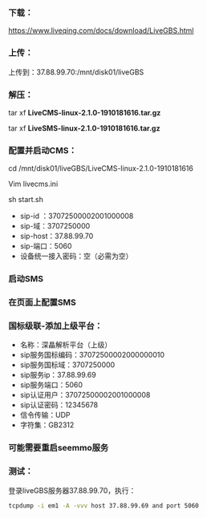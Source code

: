 ### 下载：

https://www.liveqing.com/docs/download/LiveGBS.html

### 上传：

上传到：37.88.99.70:/mnt/disk01/liveGBS

### 解压：

tar xf **LiveCMS-linux-2.1.0-1910181616.tar.gz**

tar xf **LiveSMS-linux-2.1.0-1910181616.tar.gz**

### 配置并启动CMS：

cd /mnt/disk01/liveGBS/LiveCMS-linux-2.1.0-1910181616

Vim livecms.ini

sh start.sh

* sip-id ：37072500002001000008
* sip-域：3707250000
* sip-host：37.88.99.70
* sip-端口：5060
* 设备统一接入密码：空（必需为空）

### 启动SMS

### 在页面上配置SMS

### 国标级联-添加上级平台：

* 名称：深瞐解析平台（上级）
* sip服务国标编码：37072500002000000010
* sip服务国标域：3707250000
* sip服务ip：37.88.99.69
* sip服务端口：5060
* sip认证用户：37072500002001000008
* sip认证密码：12345678
* 信令传输：UDP
* 字符集：GB2312

### 可能需要重启seemmo服务

### 测试：

登录liveGBS服务器37.88.99.70，执行：

```sh
tcpdump -i em1 -A -vvv host 37.88.99.69 and port 5060
```

